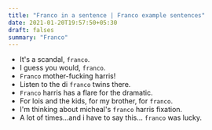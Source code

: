 ```yaml
---
title: "Franco in a sentence | Franco example sentences"
date: 2021-01-20T19:57:50+05:30
draft: falses
summary: "Franco"
---
```

- It's a scandal, `franco`.
- I guess you would, `franco`.
- `Franco` mother-fucking harris!
- Listen to the di `franco` twins there.
- `Franco` harris has a flare for the dramatic.
- For lois and the kids, for my brother, for `franco`.
- I'm thinking about micheal's `franco` harris fixation.
- A lot of times...and i have to say this... `franco` was lucky.
                 

